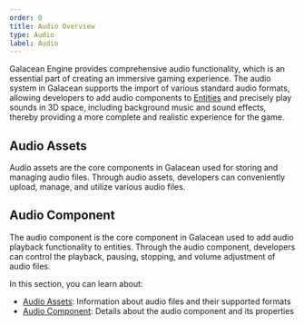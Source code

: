 ```yaml
---
order: 0
title: Audio Overview
type: Audio
label: Audio
---
```


Galacean Engine provides comprehensive audio functionality, which is an essential part of creating an immersive gaming experience. The audio system in Galacean supports the import of various standard audio formats, allowing developers to add audio components to [Entities](/docs/core/entity) and precisely play sounds in 3D space, including background music and sound effects, thereby providing a more complete and realistic experience for the game.

## Audio Assets

Audio assets are the core components in Galacean used for storing and managing audio files. Through audio assets, developers can conveniently upload, manage, and utilize various audio files.

## Audio Component

The audio component is the core component in Galacean used to add audio playback functionality to entities. Through the audio component, developers can control the playback, pausing, stopping, and volume adjustment of audio files.

In this section, you can learn about:

-   [Audio Assets](/docs/audio/assets/): Information about audio files and their supported formats
-   [Audio Component](/docs/audio/component/): Details about the audio component and its properties